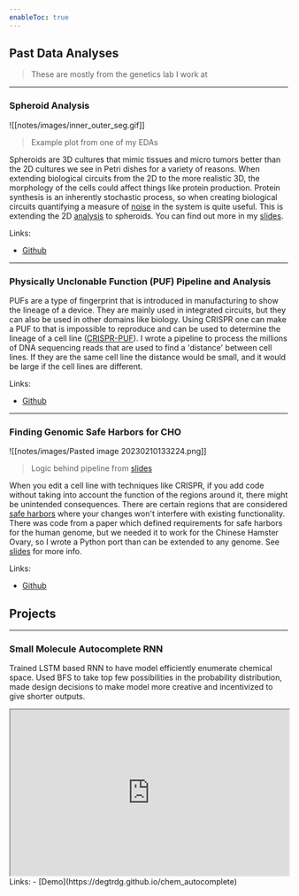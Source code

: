 ```yaml
---
enableToc: true
---
```


## Past Data Analyses
> These are mostly from the genetics lab I work at

---
### Spheroid Analysis
![[notes/images/inner_outer_seg.gif]]
> Example plot from one of my EDAs

Spheroids are 3D cultures that mimic tissues and micro tumors better than the 2D cultures we see in Petri dishes for a variety of reasons. When extending biological circuits from the 2D to the more realistic 3D, the morphology of the cells could affect things like protein production. Protein synthesis is an inherently stochastic process, so when creating biological circuits quantifying a measure of [noise](https://en.wikipedia.org/wiki/Cellular_noise) in the system is quite useful. This is extending the 2D [analysis](https://academic.oup.com/nar/article/48/16/9406/5893975?login=false)  to spheroids. You can find out more in my [slides](https://github.com/degtrdg/spheroid-analysis/tree/main/presentations).

Links:
- [Github](https://github.com/degtrdg/spheroid-analysis/) 
---
### Physically Unclonable Function (PUF) Pipeline and Analysis

PUFs are a type of fingerprint that is introduced in manufacturing to show the lineage of a device. They are mainly used in integrated circuits, but they can also be used in other domains like biology. Using CRISPR one can make a PUF to that is impossible to reproduce and can be used to determine the lineage of a cell line ([CRISPR-PUF](https://pubmed.ncbi.nlm.nih.gov/35507652/)). I wrote a pipeline to process the millions of DNA sequencing reads that are used to find a 'distance' between cell lines. If they are the same cell line the distance would be small, and it would be large if the cell lines are different.

Links:
- [Github](https://github.com/degtrdg/puf_analysis) 

---
### Finding Genomic Safe Harbors for CHO

![[notes/images/Pasted image 20230210133224.png]]
> Logic behind pipeline from [slides](https://github.com/degtrdg/genomic-safe-harbors-CHO/tree/main/presentation)

When you edit a cell line with techniques like CRISPR, if you add code without taking into account the function of the regions around it, there might be unintended consequences. There are certain regions that are considered [safe harbors](https://www.sciencedirect.com/science/article/pii/S2667237521002319) where your changes won't interfere with existing functionality. There was code from a paper which defined requirements for safe harbors for the human genome, but we needed it to work for the Chinese Hamster Ovary, so I wrote a Python port than can be extended to any genome. See [slides](https://github.com/degtrdg/genomic-safe-harbors-CHO/tree/main/presentation) for more info.

Links:
- [Github](https://github.com/degtrdg/genomic-safe-harbors-CHO) 

## Projects
---
### Small Molecule Autocomplete RNN
Trained LSTM based RNN to have model efficiently enumerate chemical space. Used BFS to take top few possibilities in the probability distribution, made design decisions to make model more creative and incentivized to give shorter outputs.
<iframe src="https://www.youtube.com/embed/eeZ6qKVMesk?rel=0&modestbranding=1&"
   width="100%"
   height="300em"
   allowfullscreen="allowfullscreen"
></iframe>
Links:
- [Demo](https://degtrdg.github.io/chem_autocomplete) 


